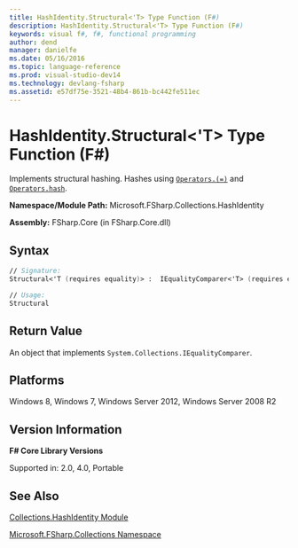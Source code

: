 ```yaml
---
title: HashIdentity.Structural<'T> Type Function (F#)
description: HashIdentity.Structural<'T> Type Function (F#)
keywords: visual f#, f#, functional programming
author: dend
manager: danielfe
ms.date: 05/16/2016
ms.topic: language-reference
ms.prod: visual-studio-dev14
ms.technology: devlang-fsharp
ms.assetid: e57df75e-3521-48b4-861b-bc442fe511ec 
---
```


# HashIdentity.Structural<'T> Type Function (F#)

Implements structural hashing. Hashes using [`Operators.(=)`](https://msdn.microsoft.com/library/5b1167e1-cc30-4d26-9f1d-556b2a308187) and [`Operators.hash`](https://msdn.microsoft.com/library/a83c0432-919e-407d-9ffc-8cf34fbc6daa).

**Namespace/Module Path:** Microsoft.FSharp.Collections.HashIdentity

**Assembly:** FSharp.Core (in FSharp.Core.dll)


## Syntax

```fsharp
// Signature:
Structural<'T (requires equality)> :  IEqualityComparer<'T> (requires equality)

// Usage:
Structural
```

## Return Value

An object that implements `System.Collections.IEqualityComparer`.

## Platforms
Windows 8, Windows 7, Windows Server 2012, Windows Server 2008 R2


## Version Information
**F# Core Library Versions**

Supported in: 2.0, 4.0, Portable

## See Also
[Collections.HashIdentity Module](Collections.HashIdentity-Module-%5BFSharp%5D.md)

[Microsoft.FSharp.Collections Namespace](Microsoft.FSharp.Collections-Namespace.md)